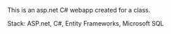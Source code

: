 This is an asp.net C# webapp created for a class.

Stack:
ASP.net, C#, Entity Frameworks, Microsoft SQL
